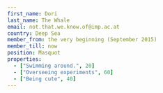 ```yaml
---
first_name: Dori
last_name: The Whale
email: not.that.we.know.of@imp.ac.at
country: Deep Sea
member_from: the very beginning (September 2015)
member_till: now
position: Masquot
properties:
  - ["Swimming around.", 20]
  - ["Overseeing experiments", 60]
  - ["Being cute", 40]
---
```

